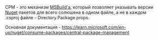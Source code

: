 CPM - это механизм [MSBuild'а](./MSBuild.md), который позволяет указывать версии [Nuget](../Nuget/Nuget.md) пакетов для всего солюшена в одном файле, а не в каждом .csproj файле - Directory.Package.props.

Основная документация - https://learn.microsoft.com/en-us/nuget/consume-packages/central-package-management